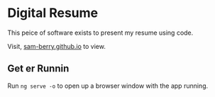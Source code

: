 # Digital Resume
This peice of software exists to present my resume using code.

Visit, [sam-berry.github.io](sam-berry.github.io) to view.


## Get er Runnin

Run `ng serve -o` to open up a browser window with the app running.
